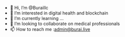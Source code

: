 - 👋 Hi, I’m @Buraillc
- 👀 I’m interested in digital health and blockchain
- 🌱 I’m currently learning ...
- 💞️ I’m looking to collaborate on medical professionals 
- 📫 How to reach me :admin@burai.live

<!---
Buraillc/Buraillc is a ✨ special ✨ repository because its `README.md` (this file) appears on your GitHub profile.
You can click the Preview link to take a look at your changes.
--->

